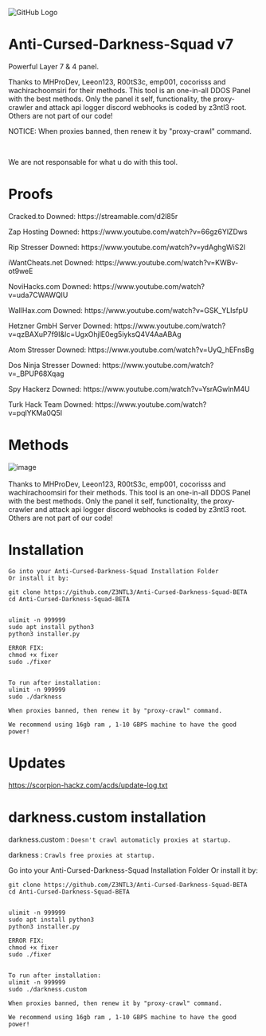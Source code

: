 ![GitHub Logo](https://raw.githubusercontent.com/Z3NTL3/Anti-Cursed-Darkness-Squad-BETA/main/putty.png)<br>
# Anti-Cursed-Darkness-Squad v7
Powerful Layer 7 & 4 panel. 
 
Thanks to MHProDev, Leeon123, R00tS3c, emp001, cocorisss  and wachirachoomsiri for their methods. This tool is an one-in-all DDOS Panel with the best methods. Only the panel it self, functionality, the proxy-crawler and attack api logger discord webhooks is coded by z3ntl3 root. Others are not part of our code!
 
<p> NOTICE: When proxies banned, then renew it by "proxy-crawl" command.</p>
<br><p>We are not responsable for what u do with this tool.

# Proofs
<p> Cracked.to Downed: https://streamable.com/d2l85r</p>
<p> Zap Hosting Downed: https://www.youtube.com/watch?v=66gz6YlZDws</p>
<p> Rip Stresser Downed: https://www.youtube.com/watch?v=ydAghgWiS2I </p>
<p> iWantCheats.net Downed: https://www.youtube.com/watch?v=KWBv-ot9weE</p>
<p> NoviHacks.com Downed: https://www.youtube.com/watch?v=uda7CWAWQlU</p>
<p> WallHax.com Downed: https://www.youtube.com/watch?v=GSK_YLIsfpU</p>
<p> Hetzner GmbH Server Downed: https://www.youtube.com/watch?v=qzBAXuP7f9I&lc=UgxOhjlE0eg5iyksQ4V4AaABAg
<p> Atom Stresser Downed: https://www.youtube.com/watch?v=UyQ_hEFnsBg</p>
<p> Dos Ninja Stresser Downed: https://www.youtube.com/watch?v=_BPUP68Xqag</p>
<p> Spy Hackerz Downed: https://www.youtube.com/watch?v=YsrAGwlnM4U</p>
<p> Turk Hack Team Downed: https://www.youtube.com/watch?v=pqlYKMa0Q5I</p>

# Methods
![image](https://user-images.githubusercontent.com/48758770/125307020-fba82180-e32f-11eb-84a9-60cd852aacc1.png)
<br><br>
Thanks to MHProDev, Leeon123, R00tS3c, emp001, cocorisss  and wachirachoomsiri for their methods. This tool is an one-in-all DDOS Panel with the best methods. Only the panel it self, functionality, the proxy-crawler and attack api logger discord webhooks is coded by z3ntl3 root. Others are not part of our code!


# Installation

    Go into your Anti-Cursed-Darkness-Squad Installation Folder
    Or install it by:
    
    git clone https://github.com/Z3NTL3/Anti-Cursed-Darkness-Squad-BETA
    cd Anti-Cursed-Darkness-Squad-BETA
   
    
    ulimit -n 999999
    sudo apt install python3
    python3 installer.py
 
    ERROR FIX:
    chmod +x fixer
    sudo ./fixer
    
    
    To run after installation:
    ulimit -n 999999
    sudo ./darkness
    
    When proxies banned, then renew it by "proxy-crawl" command.
    
    We recommend using 16gb ram , 1-10 GBPS machine to have the good power! 


# Updates
https://scorpion-hackz.com/acds/update-log.txt

# darkness.custom installation
<p>darkness.custom : <code>Doesn't crawl automaticly proxies at startup.</code></p>
<p>darkness : <code>Crawls free proxies at startup.</code></p>
    Go into your Anti-Cursed-Darkness-Squad Installation Folder
    Or install it by:
    
    git clone https://github.com/Z3NTL3/Anti-Cursed-Darkness-Squad-BETA
    cd Anti-Cursed-Darkness-Squad-BETA
   
    
    ulimit -n 999999
    sudo apt install python3
    python3 installer.py
 
    ERROR FIX:
    chmod +x fixer
    sudo ./fixer
    
    
    To run after installation:
    ulimit -n 999999
    sudo ./darkness.custom
    
    When proxies banned, then renew it by "proxy-crawl" command.
    
    We recommend using 16gb ram , 1-10 GBPS machine to have the good power! 

